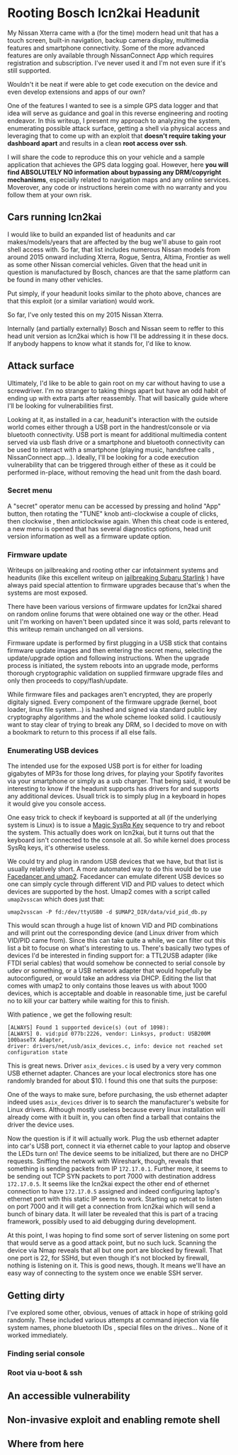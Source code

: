 # Rooting Bosch lcn2kai Headunit

<insert rooted unit pic>
  

My Nissan Xterra came with a (for the time) modern head unit that has a touch screen, built-in navigation, backup camera display, multimedia features and smartphone connectivity. Some of the more advanced features are only available through NissanConnect App which requires registration and subscription. I've never used it and I'm not even sure if it's still supported. 

Wouldn't it be neat if were able to get code execution on the device and even develop extensions and apps of our own? 

One of the features I wanted to see is a simple GPS data logger and that idea will serve as guidance and goal in this reverse engineering and rooting endeavor. In this writeup, I present my approach to analyzing the system, enumerating possible attack surface, getting a shell via physical access and leveraging that to come up with an exploit that **doesn't require taking your dashboard apart** and results in a clean **root access over ssh**. 

I will share the code to reproduce this on your vehicle and a sample application that achieves the GPS data logging goal. However, here **you will find ABSOLUTELY NO information about bypassing any DRM/copyright mechanisms**, especially related to navigation maps and any online services. Moverover, any code or instructions herein come with no warranty and you follow them at your own risk. 

## Cars running lcn2kai

I would like to build an expanded list of headunits and car makes/models/years that are affected by the bug we'll abuse to gain root shell access with. So far, that list includes numerous Nissan models from around 2015 onward including Xterra, Rogue, Sentra, Altima, Frontier as well as some other Nissan comercial vehicles. Given that the head unit in question is manufactured by Bosch, chances are that the same platform can be found in many other vehicles. 

Put simply, if your headunit looks similar to the photo above, chances are that this exploit (or a similar variation) would work. 

So far, I've only tested this on my 2015 Nissan Xterra. 

Internally (and partially externally) Bosch and Nissan seem to reffer to this head unit version as lcn2kai which is how I'll be addressing it in these docs. If anybody happens to know what it stands for, I'd like to know.

## Attack surface

Ultimately, I'd like to be able to gain root on my car without having to use a screwdriver. I'm no stranger to taking things apart but have an odd habit of ending up with extra parts after reassembly. That will basically guide where I'll be looking for vulnerabilities first. 

Looking at it, as installed in a car, headunit's interaction with the outside world comes either through a USB port in the handrest/console or via bluetooth connectivity. USB port is meant for additional multimedia content served via usb flash drive or a smartphone and bluetooth connectivity can be used to interact with a smartphone (playing music, handsfree calls , NissanConnect app...). Ideally, I'll be looking for a code execution vulnerability that can be triggered through either of these as it could be performed in-place, without removing the head unit from the dash board. 

### Secret menu

A "secret" operator menu can be accessed by pressing and holind "App" button, then rotating the "TUNE" knob anti-clockwise a couple of clicks, then clockwise , then anticlockwise again. When this cheat code is entered, a new menu is opened that has several diagnostics options, head unit version information as well as a firmware update option.

<insert menu photo>

### Firmware update

Writeups on jailbreaking and rooting other car infotainment systems and headunits (like this excellent writeup on [jailbreaking Subaru Starlink](https://github.com/sgayou/subaru-starlink-research/blob/master/doc/README.md) ) have always paid special attention to firmware upgrades because that's when the systems are most exposed. 

There have been various versions of firmware updates for lcn2kai shared on random online forums that were obtained one way or the other. Head unit I'm working on haven't been updated since it was sold, parts relevant to this writeup remain unchanged on all versions. 

Firmware update is performed by first plugging in a USB stick that contains firmware update images and then entering the secret menu, selecting the update/upgrade option and following instructions. When the upgrade process is initiated, the system reboots into an upgrade mode, performs thorough cryptographic validation on supplied firmware upgrade files and only then proceeds to copy/flash/update. 

<insert firmware upgrade photos>

While firmware files and packages aren't encrypted, they are properly digitaly signed. Every component of the firmware upgrade (kernel, boot loader, linux file system...) is hashed and signed via standard public key cryptography algorithms and the whole scheme looked solid. I cautiously want to stay clear of trying to break any DRM, so I decided to move on with a bookmark to return to this process if all else fails. 

### Enumerating USB devices

The intended use for the exposed USB port is for either for loading gigabytes of MP3s for those long drives, for playing your Spotify favorites via your smartphone or simply as a usb charger. That being said, it would be interesting to know if the headunit supports has drivers for and supports any additional devices. Usuall trick is to simply plug in a keyboard in hopes it would give you console access. 

One easy trick to check if keyboard is supported at all (if the underlying system is Linux) is to issue a [Magic SysRq Key](https://en.wikipedia.org/wiki/Magic_SysRq_key) sequence to try and reboot the system. This actually does work on lcn2kai, but it turns out that the keyboard isn't connected to the console at all. So while kernel does process SysRq keys, it's otherwise useless. 

We could try and plug in random USB devices that we have, but that list is usually relatively short. A more automated way to do this would be to use [Facedancer and umap2](https://github.com/nccgroup/umap2). Facedancer can emulate diferent USB devices so one can simply cycle through different VID and PID values to detect which devices are supported by the host. Umap2 comes with a script called `umap2vsscan` which does just that:

```
umap2vsscan -P fd:/dev/ttyUSB0 -d $UMAP2_DIR/data/vid_pid_db.py
```

This would scan through a huge list of known VID and PID combinations and will print out the corresponding device (and Linux driver from which VID/PID came from). Since this can take quite a while, we can filter out this list a bit to focuse on what's interesting to us. There's basically two types of devices I'd be interested in finding support for: a TTL2USB adapter (like FTDI serial cables) that would somehow be connected to serial console by udev or something, or a USB network adapter that would hopefully be autoconfigured, or would take an address via DHCP. Editing the list that comes with umap2 to only contains those leaves us with about 1000 devices, which is acceptable and doable in reasonable time, just be careful no to kill your car battery while waiting for this to finish. 

With patience , we get the following result:

```
[ALWAYS] Found 1 supported device(s) (out of 1098):
[ALWAYS] 0. vid:pid 077b:2226, vendor: Linksys, product: USB200M 100baseTX Adapter,
driver: drivers/net/usb/asix_devices.c, info: device not reached set configuration state
```

This is great news. Driver `asix_devices.c` is used by a very very common USB ethernet adapter. Chances are your local electronics store has one randomly branded for about $10. I found this one that suits the purpose:

<insert photo of usb ethernet adapter>

One of the ways to make sure, before purchasing, the usb ethernet adapter indeed uses `asix_devices` driver is to search the manufacturer's website for Linux drivers. Although mostly useless because every linux installation will already come with it built in, you can often find a tarball that contains the driver the device uses. 

Now the question is if it will actually work. Plug the usb ethernet adapter into car's USB port, connect it via ethernet cable to your laptop and observe the LEDs turn on! The device seems to be initialized, but there are no DHCP requests. Sniffing the network with Wireshark, though, reveals that something is sending packets from IP `172.17.0.1`. Further more, it seems to be sending out TCP SYN packets to port 7000 with destination address `172.17.0.5`. It seems like the lcn2kai expect the other end of ethernet connection to have `172.17.0.5` assigned and indeed configuring laptop's ethernet port with this static IP seems to work. Starting up netcat to listen on port 7000 and it will get a connection from lcn2kai which will send a bunch of binary data. It will later be revealed that this is part of a tracing framework, possibly used to aid debugging during development. 

At this point, I was hoping to find some sort of server listening on some port that would serve as a good attack point, but no such luck. Scanning the device via Nmap reveals that all but one port are blocked by firewall. That one port is 22, for SSHd, but even though it's not blocked by firewall, nothing is listening on it. This is good news, though. It means we'll have an easy way of connecting to the system once we enable SSH server. 

## Getting dirty 

I've explored some other, obvious, venues of attack in hope of striking gold randomly. These included various attempts at command injection via file system names, phone bluetooth IDs , special files on the drives... None of it worked immediately. 

### Finding serial console
### Root via u-boot & ssh
## An accessible vulnerability
## Non-invasive exploit and enabling remote shell
## Where from here

